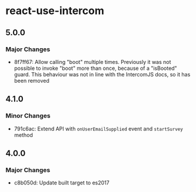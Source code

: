 # react-use-intercom

## 5.0.0

### Major Changes

- 8f7ff67: Allow calling "boot" multiple times. Previously it was not possible to invoke "boot" more than once, because of a "isBooted" guard. This behaviour was not in line with the IntercomJS docs, so it has been removed

## 4.1.0

### Minor Changes

- 791c6ac: Extend API with `onUserEmailSupplied` event and `startSurvey` method

## 4.0.0

### Major Changes

- c8b050d: Update built target to es2017
